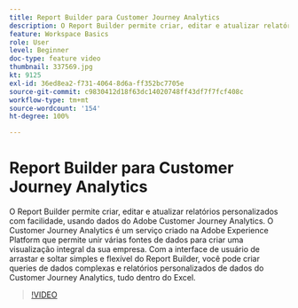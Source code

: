 ```yaml
---
title: Report Builder para Customer Journey Analytics
description: O Report Builder permite criar, editar e atualizar relatórios personalizados com facilidade, usando dados do Adobe Customer Journey Analytics. O Customer Journey Analytics é um serviço criado na Adobe Experience Platform que permite unir várias fontes de dados para criar uma visualização integral da sua empresa. Com a interface de usuário de arrastar e soltar simples e flexível do Report Builder, você pode criar queries de dados complexas e relatórios personalizados de dados do Customer Journey Analytics, tudo dentro do Excel.
feature: Workspace Basics
role: User
level: Beginner
doc-type: feature video
thumbnail: 337569.jpg
kt: 9125
exl-id: 36ed8ea2-f731-4064-8d6a-ff352bc7705e
source-git-commit: c9830412d18f63dc14020748ff43df7f7fcf408c
workflow-type: tm+mt
source-wordcount: '154'
ht-degree: 100%

---
```


# Report Builder para Customer Journey Analytics

O Report Builder permite criar, editar e atualizar relatórios personalizados com facilidade, usando dados do Adobe Customer Journey Analytics. O Customer Journey Analytics é um serviço criado na Adobe Experience Platform que permite unir várias fontes de dados para criar uma visualização integral da sua empresa. Com a interface de usuário de arrastar e soltar simples e flexível do Report Builder, você pode criar queries de dados complexas e relatórios personalizados de dados do Customer Journey Analytics, tudo dentro do Excel.


>[!VIDEO](https://video.tv.adobe.com/v/3452585/?quality=12&learn=on&captions=por_br)
